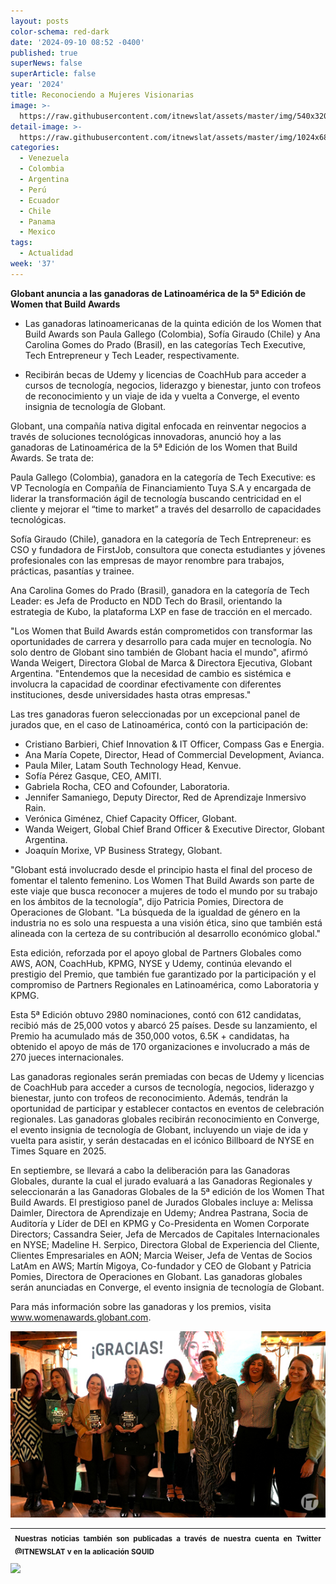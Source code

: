 ```yaml
---
layout: posts
color-schema: red-dark
date: '2024-09-10 08:52 -0400'
published: true
superNews: false
superArticle: false
year: '2024'
title: Reconociendo a Mujeres Visionarias
image: >-
  https://raw.githubusercontent.com/itnewslat/assets/master/img/540x320/Mujeres-Globant-p.jpg
detail-image: >-
  https://raw.githubusercontent.com/itnewslat/assets/master/img/1024x680/Mujeres-Globant-g.jpg
categories:
  - Venezuela
  - Colombia
  - Argentina
  - Perú
  - Ecuador
  - Chile
  - Panama
  - Mexico
tags:
  - Actualidad
week: '37'
---
```

**Globant anuncia a las ganadoras de Latinoamérica de la 5ª Edición de Women that Build Awards**

- Las ganadoras latinoamericanas de la quinta edición de los Women that Build Awards son Paula Gallego (Colombia), Sofía Giraudo (Chile) y Ana Carolina Gomes do Prado (Brasil), en las categorías Tech Executive, Tech Entrepreneur y Tech Leader, respectivamente.
 
- Recibirán becas de Udemy y licencias de CoachHub para acceder a cursos de tecnología, negocios, liderazgo y bienestar, junto con trofeos de reconocimiento y un viaje de ida y vuelta a Converge, el evento insignia de tecnología de Globant.

Globant, una compañía nativa digital enfocada en reinventar negocios a través de soluciones tecnológicas innovadoras, anunció hoy a las ganadoras de Latinoamérica de la 5ª Edición de los Women that Build Awards. Se trata de:

Paula Gallego (Colombia), ganadora en la categoría de Tech Executive: es VP Tecnología en Compañía de Financiamiento Tuya S.A y encargada de liderar la transformación ágil de tecnología buscando centricidad en el cliente y mejorar el “time to market” a través del desarrollo de capacidades tecnológicas.

Sofía Giraudo (Chile), ganadora en la categoría de Tech Entrepreneur: es CSO y fundadora de FirstJob, consultora que conecta estudiantes y jóvenes profesionales con las empresas de mayor renombre para trabajos, prácticas, pasantías y trainee. 

Ana Carolina Gomes do Prado (Brasil), ganadora en la categoría de Tech Leader: es Jefa de Producto en NDD Tech do Brasil, orientando la estrategia de Kubo, la plataforma LXP en fase de tracción en el mercado.

"Los Women that Build Awards están comprometidos con transformar las oportunidades de carrera y desarrollo para cada mujer en tecnología. No solo dentro de Globant sino también de Globant hacia el mundo", afirmó Wanda Weigert, Directora Global de Marca & Directora Ejecutiva, Globant Argentina. "Entendemos que la necesidad de cambio es sistémica e involucra la capacidad de coordinar efectivamente con diferentes instituciones, desde universidades hasta otras empresas."

Las tres ganadoras fueron seleccionadas por un excepcional panel de jurados que, en el caso de Latinoamérica, contó con la participación de:

- Cristiano Barbieri, Chief Innovation & IT Officer, Compass Gas e Energia.
- Ana María Copete, Director, Head of Commercial Development, Avianca.
- Paula Miler, Latam South Technology Head, Kenvue.
- Sofía Pérez Gasque, CEO, AMITI.
- Gabriela Rocha, CEO and Cofounder, Laboratoria.
- Jennifer Samaniego, Deputy Director, Red de Aprendizaje Inmersivo Rain.
- Verónica Giménez, Chief Capacity Officer, Globant.
- Wanda Weigert, Global Chief Brand Officer & Executive Director, Globant Argentina.
- Joaquín Morixe, VP Business Strategy, Globant.

"Globant está involucrado desde el principio hasta el final del proceso de fomentar el talento femenino. Los Women That Build Awards son parte de este viaje que busca reconocer a mujeres de todo el mundo por su trabajo en los ámbitos de la tecnología", dijo Patricia Pomies, Directora de Operaciones de Globant. "La búsqueda de la igualdad de género en la industria no es solo una respuesta a una visión ética, sino que también está alineada con la certeza de su contribución al desarrollo económico global."

Esta edición, reforzada por el apoyo global de Partners Globales como AWS, AON, CoachHub, KPMG, NYSE y Udemy, continúa elevando el prestigio del Premio, que también fue garantizado por la participación y el compromiso de Partners Regionales en Latinoamérica, como Laboratoria y KPMG.

Esta 5ª Edición obtuvo 2980 nominaciones, contó con 612 candidatas, recibió más de 25,000 votos y abarcó 25 países. Desde su lanzamiento, el Premio ha acumulado más de 350,000 votos, 6.5K + candidatas, ha obtenido el apoyo de más de 170 organizaciones e involucrado a más de 270 jueces internacionales.

Las ganadoras regionales serán premiadas con becas de Udemy y licencias de CoachHub para acceder a cursos de tecnología, negocios, liderazgo y bienestar, junto con trofeos de reconocimiento. Además, tendrán la oportunidad de participar y establecer contactos en eventos de celebración regionales. Las ganadoras globales recibirán reconocimiento en Converge, el evento insignia de tecnología de Globant, incluyendo un viaje de ida y vuelta para asistir, y serán destacadas en el icónico Billboard de NYSE en Times Square en 2025.

En septiembre, se llevará a cabo la deliberación para las Ganadoras Globales, durante la cual el jurado evaluará a las Ganadoras Regionales y seleccionarán a las Ganadoras Globales de la 5ª edición de los Women That Build Awards. El prestigioso panel de Jurados Globales incluye a: Melissa Daimler, Directora de Aprendizaje en Udemy; Andrea Pastrana, Socia de Auditoría y Líder de DEI en KPMG y Co-Presidenta en Women Corporate Directors; Cassandra Seier, Jefa de Mercados de Capitales Internacionales en NYSE; Madeline H. Serpico, Directora Global de Experiencia del Cliente, Clientes Empresariales en AON; Marcia Weiser, Jefa de Ventas de Socios LatAm en AWS; Martín Migoya, Co-fundador y CEO de Globant y Patricia Pomies, Directora de Operaciones en Globant. Las ganadoras globales serán anunciadas en Converge, el evento insignia de tecnología de Globant.

Para más información sobre las ganadoras y los premios, visita www.womenawards.globant.com. 

![](https://raw.githubusercontent.com/itnewslat/assets/master/img/540x320/Mujeres-Globant-p.jpg)

<table style="height: 42px;" width="569">
<tbody>
<tr>
<td style="text-align: justify;"><sub><strong>Nuestras noticias también son publicadas a través de nuestra cuenta en Twitter <a href="https://twitter.com/itnewslat?lang=es">@ITNEWSLAT</a> y en la aplicación <a href="https://squidapp.co/en/">SQUID</a></strong></sub></td>
</tr>
</tbody>
</table>

<img src="https://tracker.metricool.com/c3po.jpg?hash=56f88a41e39ab42c063cc51676587a04"/>